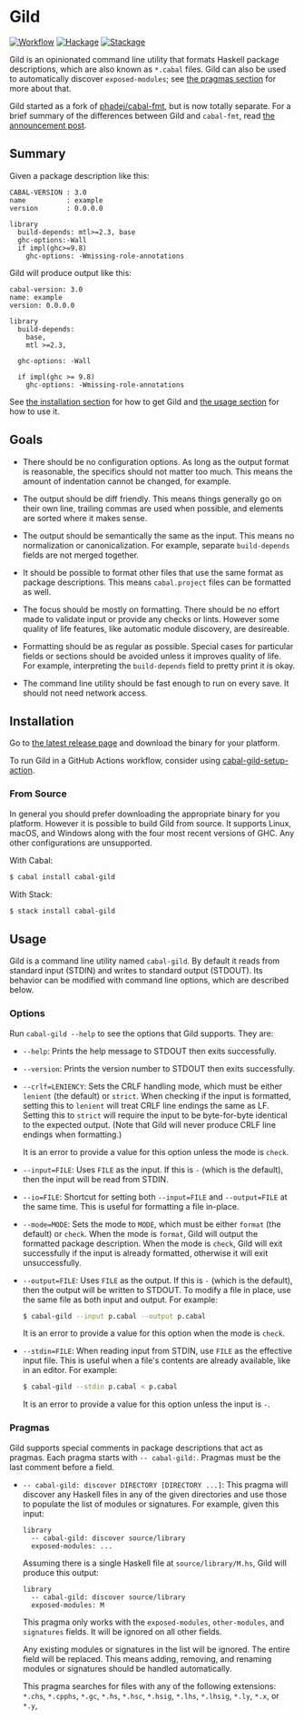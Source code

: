 # Gild

[![Workflow](https://github.com/tfausak/cabal-gild/actions/workflows/workflow.yaml/badge.svg)](https://github.com/tfausak/cabal-gild/actions/workflows/workflow.yaml)
[![Hackage](https://img.shields.io/hackage/v/cabal-gild)](https://hackage.haskell.org/package/cabal-gild)
[![Stackage](https://www.stackage.org/package/cabal-gild/badge/nightly?label=stackage)](https://www.stackage.org/package/cabal-gild)

Gild is an opinionated command line utility that formats Haskell package
descriptions, which are also known as `*.cabal` files. Gild can also be used to
automatically discover `exposed-modules`; see [the pragmas section][] for more
about that.

[the pragmas section]: #pragmas

Gild started as a fork of [phadej/cabal-fmt][], but is now totally separate.
For a brief summary of the differences between Gild and `cabal-fmt`, read [the
announcement post][].

[phadej/cabal-fmt]: https://github.com/phadej/cabal-fmt
[the announcement post]: https://taylor.fausak.me/2024/02/17/gild/

## Summary

Given a package description like this:

``` cabal
CABAL-VERSION : 3.0
name          : example
version       : 0.0.0.0

library
  build-depends: mtl>=2.3, base
  ghc-options:-Wall
  if impl(ghc>=9.8)
    ghc-options: -Wmissing-role-annotations
```

Gild will produce output like this:

``` cabal
cabal-version: 3.0
name: example
version: 0.0.0.0

library
  build-depends:
    base,
    mtl >=2.3,

  ghc-options: -Wall

  if impl(ghc >= 9.8)
    ghc-options: -Wmissing-role-annotations
```

See [the installation section][] for how to get Gild and [the usage section][]
for how to use it.

[the installation section]: #installation
[the usage section]: #usage

## Goals

- There should be no configuration options. As long as the output format is
  reasonable, the specifics should not matter too much. This means the amount
  of indentation cannot be changed, for example.

- The output should be diff friendly. This means things generally go on their
  own line, trailing commas are used when possible, and elements are sorted
  where it makes sense.

- The output should be semantically the same as the input. This means no
  normalization or canonicalization. For example, separate `build-depends`
  fields are not merged together.

- It should be possible to format other files that use the same format as
  package descriptions. This means `cabal.project` files can be formatted as
  well.

- The focus should be mostly on formatting. There should be no effort made to
  validate input or provide any checks or lints. However some quality of life
  features, like automatic module discovery, are desireable.

- Formatting should be as regular as possible. Special cases for particular
  fields or sections should be avoided unless it improves quality of life. For
  example, interpreting the `build-depends` field to pretty print it is okay.

- The command line utility should be fast enough to run on every save. It
  should not need network access.

## Installation

Go to [the latest release page][] and download the binary for your platform.

[the latest release page]: https://github.com/tfausak/cabal-gild/releases/latest

To run Gild in a GitHub Actions workflow, consider using [cabal-gild-setup-action][].

[cabal-gild-setup-action]: https://github.com/marketplace/actions/setup-gild

### From Source

In general you should prefer downloading the appropriate binary for you
platform. However it is possible to build Gild from source. It supports Linux,
macOS, and Windows along with the four most recent versions of GHC. Any other
configurations are unsupported.

With Cabal:

``` sh
$ cabal install cabal-gild
```

With Stack:

``` sh
$ stack install cabal-gild
```

## Usage

Gild is a command line utility named `cabal-gild`. By default it reads from
standard input (STDIN) and writes to standard output (STDOUT). Its behavior can
be modified with command line options, which are described below.

### Options

Run `cabal-gild --help` to see the options that Gild supports. They are:

- `--help`: Prints the help message to STDOUT then exits successfully.

- `--version`: Prints the version number to STDOUT then exits successfully.

- `--crlf=LENIENCY`: Sets the CRLF handling mode, which must be either
  `lenient` (the default) or `strict`. When checking if the input is formatted,
  setting this to `lenient` will treat CRLF line endings the same as LF.
  Setting this to `strict` will require the input to be byte-for-byte identical
  to the expected output. (Note that Gild will never produce CRLF line endings
  when formatting.)

  It is an error to provide a value for this option unless the mode is `check`.

- `--input=FILE`: Uses `FILE` as the input. If this is `-` (which is the
  default), then the input will be read from STDIN.

- `--io=FILE`: Shortcut for setting both `--input=FILE` and `--output=FILE` at
  the same time. This is useful for formatting a file in-place.

- `--mode=MODE`: Sets the mode to `MODE`, which must be either `format` (the
  default) or `check`. When the mode is `format`, Gild will output the
  formatted package description. When the mode is `check`, Gild will exit
  successfully if the input is already formatted, otherwise it will exit
  unsuccessfully.

- `--output=FILE`: Uses `FILE` as the output. If this is `-` (which is the
  default), then the output will be written to STDOUT. To modify a file in
  place, use the same file as both input and output. For example:

  ``` sh
  $ cabal-gild --input p.cabal --output p.cabal
  ```

  It is an error to provide a value for this option when the mode is `check`.

- `--stdin=FILE`: When reading input from STDIN, use `FILE` as the effective
  input file. This is useful when a file's contents are already available, like
  in an editor. For example:

  ``` sh
  $ cabal-gild --stdin p.cabal < p.cabal
  ```

  It is an error to provide a value for this option unless the input is `-`.

### Pragmas

Gild supports special comments in package descriptions that act as pragmas.
Each pragma starts with `-- cabal-gild:`. Pragmas must be the last comment
before a field.

- `-- cabal-gild: discover DIRECTORY [DIRECTORY ...]`: This pragma will
  discover any Haskell files in any of the given directories and use those to
  populate the list of modules or signatures. For example, given this input:

  ``` cabal
  library
    -- cabal-gild: discover source/library
    exposed-modules: ...
  ```

  Assuming there is a single Haskell file at `source/library/M.hs`, Gild will
  produce this output:

  ``` cabal
  library
    -- cabal-gild: discover source/library
    exposed-modules: M
  ```

  This pragma only works with the `exposed-modules`, `other-modules`, and
  `signatures` fields. It will be ignored on all other fields.

  Any existing modules or signatures in the list will be ignored. The entire
  field will be replaced. This means adding, removing, and renaming modules or
  signatures should be handled automatically.

  This pragma searches for files with any of the following extensions: `*.chs`,
  `*.cpphs`, `*.gc`, `*.hs`, `*.hsc`, `*.hsig`, `*.lhs`, `*.lhsig`, `*.ly`,
  `*.x`, or `*.y`,
